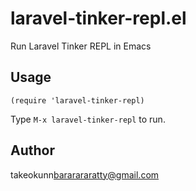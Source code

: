# laravel-tinker-repl.el

Run Laravel Tinker REPL in Emacs

## Usage

```emacs-lisp
(require 'laravel-tinker-repl)
```

Type `M-x laravel-tinker-repl` to run.

## Author

takeokunn<bararararatty@gmail.com>
